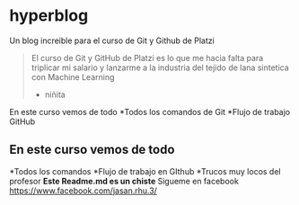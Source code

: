 # hyperblog
Un blog increible para el curso de Git y Github de Platzi
>El curso de Git y GitHub de Platzi es lo que me hacia falta para triplicar mi salario y lanzarme a la industria del tejido de lana sintetica con Machine Learning
> - niñita

En este curso vemos de todo
*Todos los comandos de Git 
*Flujo de trabajo  GitHub
## En este curso vemos de todo
*Todos los comandos 
*Flujo de trabajo en GIthub
*Trucos muy locos del profesor 
**Este Readme.md es un chiste**
Sigueme en facebook 
https://www.facebook.com/jasan.rhu.3/